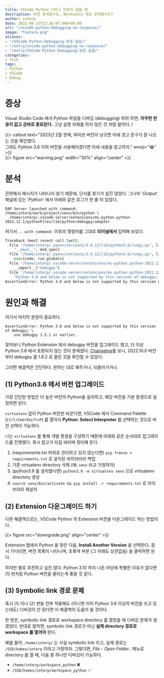 ```yaml
---
title: VSCode Python 디버그 반응이 없을 때
description: 버전 문제일수도, Workspace 경로 문제일수도?
author: interp
date: 2022-08-23T22:26:07.000+09:00
url: "/vscode-python-debugging-no-response/"
image: "feature.png"
aliases:
- "/VSCode-Python-Debugging-반응-없음/"
- "/entry/vscode-python-debugging-no-response/"
- "/entry/VSCode-Python-Debugging-반응-없음/"
categories:
- Tech
tags:
- Python
- VSCode
- Debug
---
```


# 증상

Visual Studio Code 에서 Python 파일을 디버깅 (debugging) 하려 하면, **아무런 반응이 없고 곧바로 종료된다.** 그냥 실행 자체를 하지 않은 것 처럼 말이다..!

{{< callout text="2023년 2월 현재, 파이썬 버전이 낮으면 아래 경고 문구가 잘 나오는 것을 확인했다.<br/>그래도 Python 3.6 이하 버전을 사용해야겠다면 아래 내용을 참고하자." emoji=":joy:" >}}
<br/>
{{< figure src="warning.png" width="30%" align="center" >}}

# 분석

관련해서 메시지가 나타나지 않기 때문에, 단서를 찾기가 쉽진 않았다. 그나마 '_Output_' 패널에 있는 '_Python_' 에서 아래와 같은 로그가 한 줄 떠 있었다.

```
DAP Server launched with command: /home/interp/work/project/venv/bin/python \
  /home/interp/.vscode-server/extensions/ms-python.python-2022.12.1/pythonFiles/lib/python/debugpy/adapter
```

저기서 `.. with command:` 이후의 명령어를 그대로 **터미널에서** 입력해 보았다. 

```bash
Traceback (most recent call last):
  File "/home/interp/.pyenv/versions/3.6.12/lib/python3.6/runpy.py", line 193, in _run_module_as_main
    "__main__", mod_spec)
  File "/home/interp/.pyenv/versions/3.6.12/lib/python3.6/runpy.py", line 85, in _run_code
    exec(code, run_globals)
  File "/home/interp/.vscode-server/extensions/ms-python.python-2022.12.1/pythonFiles/lib/python/debugpy/adapter/__main__.py", line 212, in <module>
    __import__("debugpy")
  File "/home/interp/.vscode-server/extensions/ms-python.python-2022.12.1/pythonFiles/lib/python/debugpy/adapter/../../debugpy/__init__.py", line 28, in <module>
    "Python 3.6 and below is not supported by this version of debugpy; "
AssertionError: Python 3.6 and below is not supported by this version of debugpy; use debugpy 1.5.1 or earlier.
```

# 원인과 해결

저기서 마지막 문장이 중요하다.
```
AssertionError: Python 3.6 and below is not supported by this version of debugpy; \
    use debugpy 1.5.1 or earlier.
```

찾아보니 Python Extension 에서 debugpy 버전을 업그레이드 했고, 더 이상 Python 3.6 에서 호환되지 않는 것이 문제였다. [Changelog](https://marketplace.visualstudio.com/items/ms-python.python/changelog)를 보니, 2022.10.0 버전부터 debugpy 를 1.6.2 로 올린 것을 확인할 수 있었다.

그러면 해결책은 간단하다. 원하는 대로 해주거나, 되돌아가거나.

## (1) Python3.6 에서 버전 업그레이드

가장 간단한 방법은 더 높은 버전의 Python을 설치하고, 해당 버전을 기본 환경으로 설정하면 된다.

`virtualenv` 없이 Python 버전만 바꾼다면, VSCode 에서 Command Palette (`Ctrl/Cmd+Shift+P`) 를 열어서 **Python: Select Interpreter** 를 선택하는 것으로 버전 선택이 가능하다.

나는 `virtualenv` 를 통해 개발 환경을 구성하기 때문에 아래와 같은 순서대로 업그레이드를 진행했다. 혹시 참고가 되길 바라며 정리해 둔다.

1. (requirements.txt 따위로 관리하고 있지 않는다면) `pip freeze > requirements.txt` 로 설치된 라이브러리 백업
1. 기존 virtualenv directory 삭제 (예: `venv` 라고 가정하자)
1. (python3.9 를 설치했다면) `python3.9 -m virtualenv venv` 으로 virtualenv directory 생성
1. `source venv/bin/activate && pip install -r requirements.txt` 로 라이브러리 재설치

## (2) Extension 다운그레이드 하기

다른 해결책으로는, VSCode Python 의 Extension 버전을 다운그레이드 하는 방법이다.

{{< figure src="downgrade.png" align="center" >}}

Extension 탭에서 Python 을 찾은 다음, **Install Another Version** 을 선택한다. 잠시 기다리면, 버전 목록이 나타나며, 초록색 부분 (그 아래도 상관없음) 을 클릭하면 된다.

하지만 별로 추천하고 싶진 않다. Python 3.10 까지 나온 마당에 특별한 이유가 없다면 (1) 번처럼 Python 버전을 올리는게 좋을 것 같다.

## (3) Symbolic link 경로 문제

혹시 (1) 이나 (2) 번을 전부 적용해도 (아니면 이미 Python 3.6 이상의 버전을 쓰고 있는데도) 디버깅이 안 된다면 이 해결책이 도움이 될 것이다.

한 번은, symbolic link 경로로 workspace directory 를 열었을 때 디버깅 문제가 생겼었다. 반대로 말하면, symbolic link 경로가 아닌 **실제 directory 경로로 workspace 를 열어야** 한다.

예를 들어, `/home/interp/` 는 사실 symbolic link 이고, 실제 경로는 `/SSD/homes/interp` 이라고 가정하자. 그렇다면, *File - Open Folder..* 메뉴로 directory 를 열 때, 다음 중 하나만 디버깅이 가능하다.
* `/home/interp/workspace_python` :x:
* `/SSD/homes/interp/workspace_python` :white_check_mark: